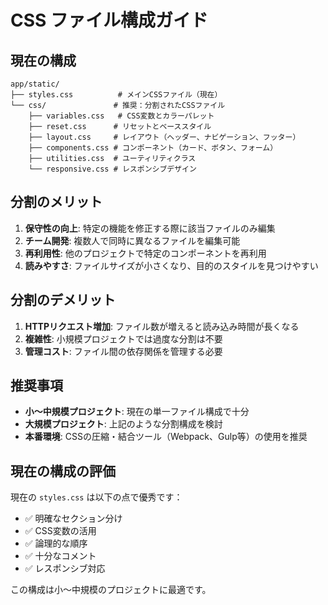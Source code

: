 # CSS ファイル構成ガイド

## 現在の構成
```
app/static/
├── styles.css          # メインCSSファイル（現在）
└── css/               # 推奨：分割されたCSSファイル
    ├── variables.css   # CSS変数とカラーパレット
    ├── reset.css      # リセットとベーススタイル
    ├── layout.css     # レイアウト（ヘッダー、ナビゲーション、フッター）
    ├── components.css # コンポーネント（カード、ボタン、フォーム）
    ├── utilities.css  # ユーティリティクラス
    └── responsive.css # レスポンシブデザイン
```

## 分割のメリット
1. **保守性の向上**: 特定の機能を修正する際に該当ファイルのみ編集
2. **チーム開発**: 複数人で同時に異なるファイルを編集可能
3. **再利用性**: 他のプロジェクトで特定のコンポーネントを再利用
4. **読みやすさ**: ファイルサイズが小さくなり、目的のスタイルを見つけやすい

## 分割のデメリット
1. **HTTPリクエスト増加**: ファイル数が増えると読み込み時間が長くなる
2. **複雑性**: 小規模プロジェクトでは過度な分割は不要
3. **管理コスト**: ファイル間の依存関係を管理する必要

## 推奨事項
- **小〜中規模プロジェクト**: 現在の単一ファイル構成で十分
- **大規模プロジェクト**: 上記のような分割構成を検討
- **本番環境**: CSSの圧縮・結合ツール（Webpack、Gulp等）の使用を推奨

## 現在の構成の評価
現在の `styles.css` は以下の点で優秀です：
- ✅ 明確なセクション分け
- ✅ CSS変数の活用
- ✅ 論理的な順序
- ✅ 十分なコメント
- ✅ レスポンシブ対応

この構成は小〜中規模のプロジェクトに最適です。 